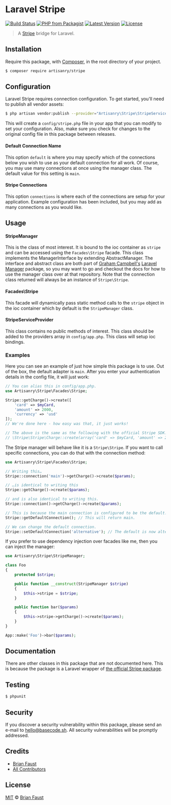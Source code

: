# Laravel Stripe

[![Build Status](https://img.shields.io/travis/artisanry/Stripe/master.svg?style=flat-square)](https://travis-ci.org/artisanry/Stripe)
[![PHP from Packagist](https://img.shields.io/packagist/php-v/artisanry/stripe.svg?style=flat-square)]()
[![Latest Version](https://img.shields.io/github/release/artisanry/Stripe.svg?style=flat-square)](https://github.com/artisanry/Stripe/releases)
[![License](https://img.shields.io/packagist/l/artisanry/Stripe.svg?style=flat-square)](https://packagist.org/packages/artisanry/Stripe)

> A [Stripe](https://stripe.com) bridge for Laravel.

## Installation

Require this package, with [Composer](https://getcomposer.org/), in the root directory of your project.

```bash
$ composer require artisanry/stripe
```

## Configuration

Laravel Stripe requires connection configuration. To get started, you'll need to publish all vendor assets:

```bash
$ php artisan vendor:publish --provider="Artisanry\Stripe\StripeServiceProvider"
```

This will create a `config/stripe.php` file in your app that you can modify to set your configuration. Also, make sure you check for changes to the original config file in this package between releases.

#### Default Connection Name

This option `default` is where you may specify which of the connections below you wish to use as your default connection for all work. Of course, you may use many connections at once using the manager class. The default value for this setting is `main`.

#### Stripe Connections

This option `connections` is where each of the connections are setup for your application. Example configuration has been included, but you may add as many connections as you would like.

## Usage

#### StripeManager

This is the class of most interest. It is bound to the ioc container as `stripe` and can be accessed using the `Facades\Stripe` facade. This class implements the ManagerInterface by extending AbstractManager. The interface and abstract class are both part of [Graham Campbell's](https://github.com/GrahamCampbell) [Laravel Manager](https://github.com/GrahamCampbell/Laravel-Manager) package, so you may want to go and checkout the docs for how to use the manager class over at that repository. Note that the connection class returned will always be an instance of `Stripe\Stripe`.

#### Facades\Stripe

This facade will dynamically pass static method calls to the `stripe` object in the ioc container which by default is the `StripeManager` class.

#### StripeServiceProvider

This class contains no public methods of interest. This class should be added to the providers array in `config/app.php`. This class will setup ioc bindings.

### Examples

Here you can see an example of just how simple this package is to use. Out of the box, the default adapter is `main`. After you enter your authentication details in the config file, it will just work:

```php
// You can alias this in config/app.php.
use Artisanry\Stripe\Facades\Stripe;

Stripe::getCharge()->create([
    'card' => $myCard,
    'amount' => 2000,
    'currency' => 'usd'
]);
// We're done here - how easy was that, it just works!

// The above is the same as the following with the official Stripe SDK.
// \Stripe\Stripe\Charge::create(array('card' => $myCard, 'amount' => 2000, 'currency' => 'usd'));
```

The Stripe manager will behave like it is a `Stripe\Stripe`. If you want to call specific connections, you can do that with the connection method:

```php
use Artisanry\Stripe\Facades\Stripe;

// Writing this…
Stripe::connection('main')->getCharge()->create($params);

// …is identical to writing this
Stripe::getCharge()->create($params);

// and is also identical to writing this.
Stripe::connection()->getCharge()->create($params);

// This is because the main connection is configured to be the default.
Stripe::getDefaultConnection(); // This will return main.

// We can change the default connection.
Stripe::setDefaultConnection('alternative'); // The default is now alternative.
```

If you prefer to use dependency injection over facades like me, then you can inject the manager:

```php
use Artisanry\Stripe\StripeManager;

class Foo
{
    protected $stripe;

    public function __construct(StripeManager $stripe)
    {
        $this->stripe = $stripe;
    }

    public function bar($params)
    {
        $this->stripe->getCharge()->create($params);
    }
}

App::make('Foo')->bar($params);
```

## Documentation

There are other classes in this package that are not documented here. This is because the package is a Laravel wrapper of [the official Stripe package](https://github.com/stripe/stripe-php).

## Testing

``` bash
$ phpunit
```

## Security

If you discover a security vulnerability within this package, please send an e-mail to hello@basecode.sh. All security vulnerabilities will be promptly addressed.

## Credits

- [Brian Faust](https://github.com/faustbrian)
- [All Contributors](../../contributors)

## License

[MIT](LICENSE) © [Brian Faust](https://basecode.sh)
